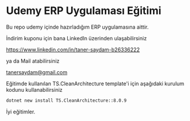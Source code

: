 # Udemy ERP Uygulaması Eğitimi
Bu repo udemy içinde hazırladığım ERP uygulamasına aittir. 

İndirim kuponu için bana LinkedIn üzerinden ulaşabilirsiniz

https://www.linkedin.com/in/taner-saydam-b26336222

ya da Mail atabilirsiniz

tanersaydam@gmail.com

Eğitimde kullanılan TS.CleanArchitecture template'i için aşağıdaki kurulum kodunu kullanabilirsiniz

```bash
dotnet new install TS.CleanArchitecture::8.0.9
```

İyi eğitimler.
